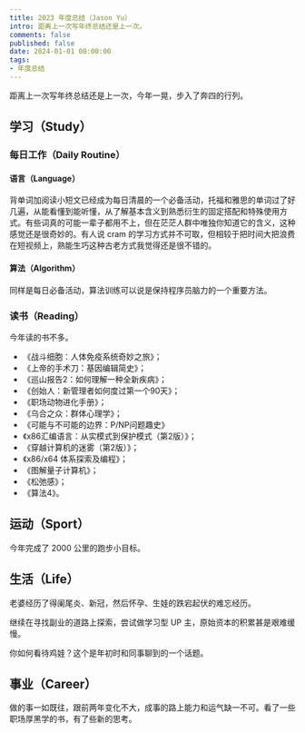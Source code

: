 ```yaml
---
title: 2023 年度总结（Jason Yu）
intro: 距离上一次写年终总结还是上一次。
comments: false
published: false
date: 2024-01-01 00:00:00
tags:
- 年度总结
---
```


距离上一次写年终总结还是上一次，今年一晃，步入了奔四的行列。


## 学习（Study）




### 每日工作（Daily Routine）

#### 语言（Language）

背单词加阅读小短文已经成为每日清晨的一个必备活动，托福和雅思的单词过了好几遍，从能看懂到能听懂，从了解基本含义到熟悉衍生的固定搭配和特殊使用方式。有些词真的可能一辈子都用不上，但在茫茫人群中唯独你知道它的含义，这种感觉还是很奇妙的。有人说 cram 的学习方式并不可取，但相较于把时间大把浪费在短视频上，熟能生巧这种古老方式我觉得还是很不错的。


#### 算法（Algorithm）

同样是每日必备活动，算法训练可以说是保持程序员脑力的一个重要方法。

### 读书（Reading）

今年读的书不多。

* 《战斗细胞：人体免疫系统奇妙之旅》；
* 《上帝的手术刀：基因编辑简史》；
* 《巡山报告2：如何理解一种全新疾病》；
* 《创始人：新管理者如何度过第一个90天》；
* 《职场动物进化手册》；
* 《乌合之众：群体心理学》；
* 《可能与不可能的边界：P/NP问题趣史》
* 《x86汇编语言：从实模式到保护模式（第2版）》；
* 《穿越计算机的迷雾（第2版）》；
* 《x86/x64 体系探索及编程》；
* 《图解量子计算机》；
* 《松弛感》；
* 《算法4》。


## 运动（Sport）

今年完成了 2000 公里的跑步小目标。

## 生活（Life）

老婆经历了得阑尾炎、新冠，然后怀孕、生娃的跌宕起伏的难忘经历。

继续在寻找副业的道路上探索，尝试做学习型 UP 主，原始资本的积累甚是艰难缓慢。

你如何看待鸡娃？这个是年初时和同事聊到的一个话题。


## 事业（Career）

做的事一如既往，跟前两年变化不大，成事的路上能力和运气缺一不可。看了一些职场厚黑学的书，有了些新的思考。

